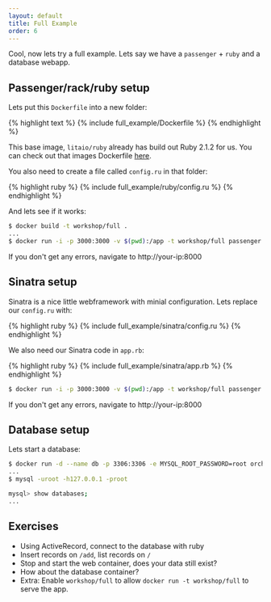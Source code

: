 ```yaml
---
layout: default
title: Full Example
order: 6
---
```


Cool, now lets try a full example. Lets say we have a `passenger` + `ruby` and a database webapp.

Passenger/rack/ruby setup
-------------------------

Lets put this `Dockerfile` into a new folder:

{% highlight text %}
  {% include full_example/Dockerfile %}
{% endhighlight %}

This base image, `litaio/ruby` already has build out Ruby 2.1.2 for us. You can check out that images Dockerfile [here](https://github.com/litaio/dockerfiles/blob/master/ruby/Dockerfile).

You also need to create a file called `config.ru` in that folder:

{% highlight ruby %}
  {% include full_example/ruby/config.ru %}
{% endhighlight %}

And lets see if it works:

```bash
$ docker build -t workshop/full .
...
$ docker run -i -p 3000:3000 -v $(pwd):/app -t workshop/full passenger start
```

If you don't get any errors, navigate to http://your-ip:8000

Sinatra setup
-------------

Sinatra is a nice little webframework with minial configuration. Lets replace our `config.ru` with:

{% highlight ruby %}
  {% include full_example/sinatra/config.ru %}
{% endhighlight %}

We also need our Sinatra code in `app.rb`:

{% highlight ruby %}
  {% include full_example/sinatra/app.rb %}
{% endhighlight %}

```bash
$ docker run -i -p 3000:3000 -v $(pwd):/app -t workshop/full passenger start
```

If you don't get any errors, navigate to http://your-ip:8000

Database setup
--------------
 
Lets start a database:

```bash
$ docker run -d --name db -p 3306:3306 -e MYSQL_ROOT_PASSWORD=root orchardup/mysql
...
$ mysql -uroot -h127.0.0.1 -proot

mysql> show databases;
...
```

Exercises
---------

 * Using ActiveRecord, connect to the database with ruby
 * Insert records on `/add`, list records on `/`
 * Stop and start the web container, does your data still exist?
  * How about the database container?
 * Extra: Enable `workshop/full` to allow `docker run -t workshop/full` to serve the app.
